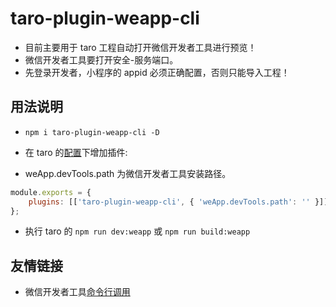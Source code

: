 # taro-plugin-weapp-cli

-   目前主要用于 taro 工程自动打开微信开发者工具进行预览！
-   微信开发者工具要打开安全-服务端口。
-   先登录开发者，小程序的 appid 必须正确配置，否则只能导入工程！

## 用法说明

-   `npm i taro-plugin-weapp-cli -D `

-   在 taro 的[配置](https://taro-docs.jd.com/taro/docs/config)下增加插件:
-   weApp.devTools.path 为微信开发者工具安装路径。

```js
module.exports = {
    plugins: [['taro-plugin-weapp-cli', { 'weApp.devTools.path': '' }]]
};
```

-   执行 taro 的 `npm run dev:weapp` 或 `npm run build:weapp`

## 友情链接

-   微信开发者工具[命令行调用](https://developers.weixin.qq.com/miniprogram/dev/devtools/cli.html)
